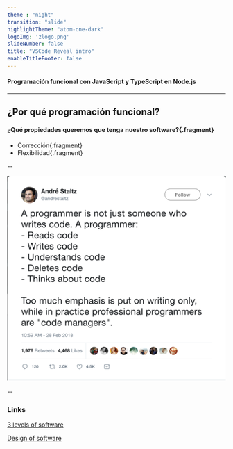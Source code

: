 ```yaml
---
theme : "night"
transition: "slide"
highlightTheme: "atom-one-dark"
logoImg: 'zlogo.png'
slideNumber: false
title: "VSCode Reveal intro"
enableTitleFooter: false
---
```


#### Programación funcional con JavaScript y TypeScript en Node.js

---

## ¿Por qué programación funcional?

#### ¿Qué propiedades queremos que tenga nuestro software?{.fragment}

- Corrección{.fragment}
- Flexibilidad{.fragment}

--

![CRUD](zcrud.png)

--

### Links

[3 levels of software](http://www.pathsensitive.com/2018/01/the-three-levels-of-software-why-code.html)

[Design of software](http://www.pathsensitive.com/2018/01/the-design-of-software-is-thing-apart.html)
